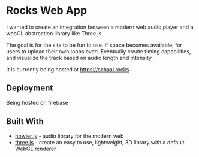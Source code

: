 # Rocks Web App

I wanted to create an integration between a modern web audio player and a webGL abstraction library like Three.js

The goal is for the site to be fun to use. If space becomes available, for users to upload their own loops even. Eventually create timing capabilities, and visualize the track based on audio length and intensity.

It is currently being hosted at https://schaal.rocks

## Deployment

Being hosted on firebase

## Built With

* [howler.js](https://howlerjs.com/) - audio library for the modern web
* [three.js](https://threejs.org/) - create an easy to use, lightweight, 3D library with a default WebGL renderer